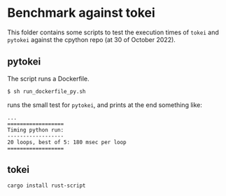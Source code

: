 # Benchmark against tokei

This folder contains some scripts to test the execution times
of `tokei` and `pytokei` against the cpython repo (at 30 of October 2022).

## pytokei

The script runs a Dockerfile.

```bash
$ sh run_dockerfile_py.sh
```

runs the small test for `pytokei`, and prints at the end something like:

```console
...
==================
Timing python run:
------------------
20 loops, best of 5: 180 msec per loop
==================
```

## tokei

```bash
cargo install rust-script
```